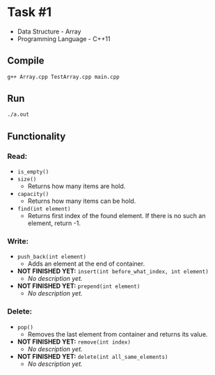 # Task #1
- Data Structure - Array
- Programming Language - C++11

## Compile
```bash
g++ Array.cpp TestArray.cpp main.cpp
```

## Run
```bash
./a.out
```

## Functionality
### Read:
- `is_empty()`
- `size()`
  - Returns how many items are hold.
- `capacity()`
  - Returns how many items can be hold.
- `find(int element)`
  - Returns first index of the found element.
    If there is no such an element, return -1.

### Write:
- `push_back(int element)`
  - Adds an element at the end of container.
- **NOT FINISHED YET:** `insert(int before_what_index, int element)`
  - _No description yet._
- **NOT FINISHED YET:** `prepend(int element)`
  - _No description yet._

### Delete:
- `pop()`
  - Removes the last element from container
    and returns its value.
- **NOT FINISHED YET:** `remove(int index)`
  - _No description yet._
- **NOT FINISHED YET:** `delete(int all_same_elements)`
  - _No description yet._
